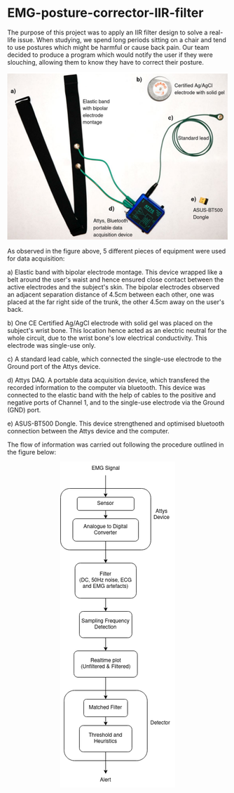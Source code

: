 # EMG-posture-corrector-IIR-filter

The purpose of this project was to apply an IIR filter design to solve a real-life issue. When studying, we spend long periods sitting on a chair and tend to use postures which might be harmful or cause back pain. Our team decided to produce a program which would notify the user if they were slouching, allowing them to know they have to correct their posture.

![alt text](setup.png)

As observed in the figure above, 5 different pieces of equipment were used for data acquisition:

a) Elastic band with bipolar electrode montage. This device wrapped like a belt around the user's waist and hence ensured close contact between the active electrodes and the subject's skin. The bipolar electrodes observed an adjacent separation distance of 4.5cm between each other, one was placed at the far right side of the trunk, the other 4.5cm away on the user's back.

b) One CE Certified Ag/AgCl electrode with solid gel was placed on the subject's wrist bone. This location hence acted as an electric neutral for the whole circuit, due to the wrist bone's low electrical conductivity. This electrode was single-use only.

c) A standard lead cable, which connected the single-use electrode to the Ground port of the Attys device.

d) Attys DAQ. A portable data acquisition device, which transfered the recorded information to the computer via bluetooth. This device was connected to the elastic band with the help of cables to the positive and negative ports of Channel 1, and to the single-use electrode via the Ground (GND) port.

e) ASUS-BT500 Dongle. This device strengthened and optimised bluetooth connection between the Attys device and the computer.

The flow of information was carried out following the procedure outlined in the figure below:

<p align="center">
  <img src="https://github.com/Biomeds-can-code/EMG-posture-corrector-IIR-filter/blob/main/Flowchart.png" />
</p>


